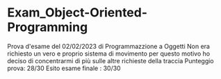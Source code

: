 # Exam_Object-Oriented-Programming
Prova d'esame del 02/02/2023 di Programmazzione a Oggetti
Non era richiesto un vero e proprio sistema di movimento per questo motivo ho deciso di concentrarmi di più sulle altre richieste della traccia
Punteggio prova: 28/30
Esito  esame finale : 30/30

